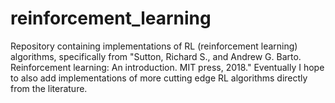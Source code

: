 # reinforcement_learning
Repository containing implementations of RL (reinforcement learning) algorithms, specifically from "Sutton, Richard S., and Andrew G. Barto. Reinforcement learning: An introduction. MIT press, 2018." Eventually I hope to also add implementations of more cutting edge RL algorithms directly from the literature.
